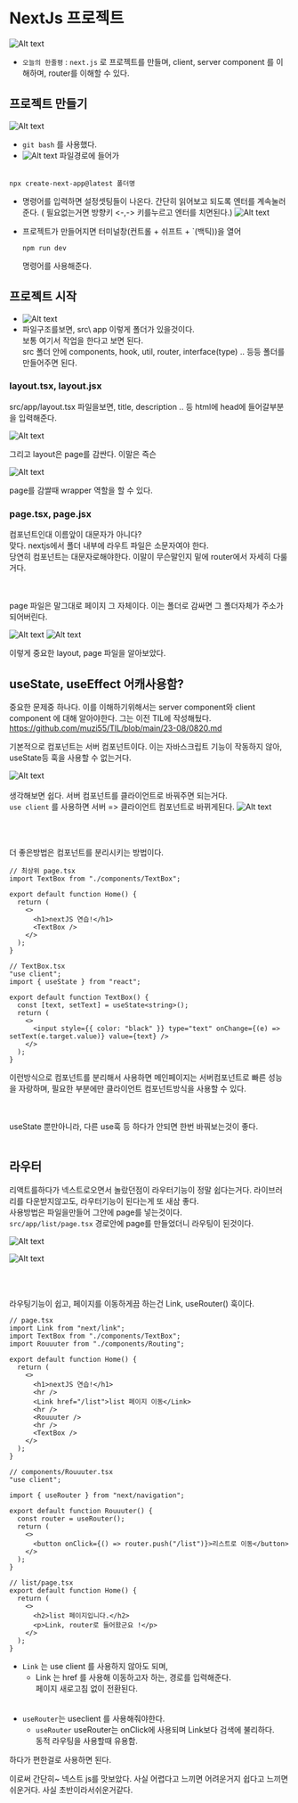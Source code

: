 # NextJs 프로젝트

![Alt text](../images/canIReactBG/%EB%8B%B9%EC%8B%A0%EB%8F%84%ED%95%A0%EC%88%98%EC%9E%88%EB%8B%A4%EB%84%A5%EC%8A%A4%ED%8A%B8%EC%A0%9C%EC%9D%B4%EC%97%90%EC%8A%A4.jpg)

- `오늘의 한줄평` : `next.js` 로 프로젝트를 만들며, client, server component 를 이해하며, router를 이해할 수 있다.

## 프로젝트 만들기

![Alt text](images/0821/%EB%85%B9%ED%99%94_2023_08_20_15_50_50_314.gif)

- `git bash` 를 사용했다.
- ![Alt text](images/0821/%EC%BA%A1%EC%B2%98.PNG)
  파일경로에 들어가
  <br/>
  <br/>

```
npx create-next-app@latest 폴더명
```

- 명령어를 입력하면 설정셋팅들이 나온다. 간단히 읽어보고 되도록 엔터를 계속눌러준다. ( 필요없는거면 방향키 <-,-> 키를누르고 엔터를 치면된다.)
  ![Alt text](images/0821/%EC%BA%A1%EC%B2%982.PNG)

- 프로젝트가 만들어지면 터미널창(컨트롤 + 쉬프트 + `(백틱))을 열어
  ```
  npm run dev
  ```
  명령어를 사용해준다.

## 프로젝트 시작

- ![Alt text](%EC%BA%A1%EC%B2%984.PNG)
- 파일구조를보면, src\ app 이렇게 폴더가 있을것이다. <br/>
  보통 여기서 작업을 한다고 보면 된다. <br/>
  src 폴더 안에 components, hook, util, router, interface(type) .. 등등 폴더를 만들어주면 된다.

### layout.tsx, layout.jsx

src/app/layout.tsx 파일을보면, title, description .. 등 html에 head에 들어갈부분을 입력해준다.

![Alt text](images/0821/%EC%BA%A1%EC%B2%985.PNG)

그리고 layout은 page를 감싼다. 이말은 즉슨

![Alt text](<images/0821/제목 없음.png>)

page를 감쌀때 wrapper 역할을 할 수 있다.

### page.tsx, page.jsx

컴포넌트인대 이름앞이 대문자가 아니다? <br/>
맞다. nextjs에서 폴더 내부에 라우트 파일은 소문자여야 한다.
<br/>
당연히 컴포넌트는 대문자로해야한다.
이말이 무슨말인지 밑에 router에서 자세히 다룰거다.

<br/>
<br/>
page 파일은 말그대로 페이지 그 자체이다. 이는 폴더로 감싸면 그 폴더자체가 주소가 되어버린다.

![Alt text](images/0821/%EC%BA%A1%EC%B2%9810.PNG)
![Alt text](images/0821/%EC%BA%A1%EC%B2%9811.PNG)

이렇게 중요한 layout, page 파일을 알아보았다.

## useState, useEffect 어캐사용함?

중요한 문제중 하나다.
이를 이해하기위해서는 server component와 client component 에 대해 알아야한다. 그는 이전 TIL에 작성해뒀다. <br/>
https://github.com/muzi55/TIL/blob/main/23-08/0820.md

기본적으로 컴포넌트는 서버 컴포넌트이다.
이는 자바스크립트 기능이 작동하지 않아, useState등 훅을 사용할 수 없는거다.

![Alt text](images/0821/%EC%BA%A1%EC%B2%987.PNG)
<br/>
<br/>
생각해보면 쉽다. 서버 컴포넌트를 클라이언트로 바꿔주면 되는거다. <br/>
`use client` 를 사용하면 서버 => 클라이언트 컴포넌트로 바뀌게된다.
![Alt text](%EC%BA%A1%EC%B2%988.PNG)

<br/>
<br/>

더 좋은방법은 컴포넌트를 분리시키는 방법이다.
<br/>

```tsx
// 최상위 page.tsx
import TextBox from "./components/TextBox";

export default function Home() {
  return (
    <>
      <h1>nextJS 연습!</h1>
      <TextBox />
    </>
  );
}
```

```tsx
// TextBox.tsx
"use client";
import { useState } from "react";

export default function TextBox() {
  const [text, setText] = useState<string>();
  return (
    <>
      <input style={{ color: "black" }} type="text" onChange={(e) => setText(e.target.value)} value={text} />
    </>
  );
}
```

이런방식으로 컴포넌트를 분리해서 사용하면 메인페이지는 서버컴포넌트로 빠른 성능을 자랑하며, 필요한 부분에만 클라이언트 컴포넌트방식을 사용할 수 있다.

<br/>
<br/>
useState 뿐만아니라, 다른 use훅 등 하다가 안되면 한번 바꿔보는것이 좋다.

<br/>
<br/>

## 라우터

리액트를하다가 넥스트로오면서 놀랐던점이 라우터기능이 정말 쉽다는거다. 라이브러리를 다운받지않고도, 라우터기능이 된다는게 또 새삼 좋다.
<br/>
사용방법은 파일을만들어 그안에 page를 넣는것이다.
<br>
`src/app/list/page.tsx` 경로안에 page를 만들었더니 라우팅이 된것이다.

![Alt text](images/0821/%EC%BA%A1%EC%B2%9810.PNG)

![Alt text](images/0821/%EC%BA%A1%EC%B2%9811.PNG)

<br/>
<br/>

라우팅기능이 쉽고, 페이지를 이동하게끔 하는건 Link, useRouter() 훅이다.

```tsx
// page.tsx
import Link from "next/link";
import TextBox from "./components/TextBox";
import Rouuuter from "./components/Routing";

export default function Home() {
  return (
    <>
      <h1>nextJS 연습!</h1>
      <hr />
      <Link href="/list">list 페이지 이동</Link>
      <hr />
      <Rouuuter />
      <hr />
      <TextBox />
    </>
  );
}
```

```tsx
// components/Rouuuter.tsx
"use client";

import { useRouter } from "next/navigation";

export default function Rouuuter() {
  const router = useRouter();
  return (
    <>
      <button onClick={() => router.push("/list")}>리스트로 이동</button>
    </>
  );
}
```

```tsx
// list/page.tsx
export default function Home() {
  return (
    <>
      <h2>list 페이지입니다.</h2>
      <p>Link, router로 들어왔군요 !</p>
    </>
  );
}
```

- `Link` 는 use client 를 사용하지 않아도 되며, 
    - Link 는 href 를 사용해 이동하고자 하는, 경로를 입력해준다. <br/>
    페이지 새로고침 없이 전환된다.
    <br/>
    <br/>
- `useRouter`는 useclient 를 사용해줘야한다.
    - `useRouter` 
    useRouter는 onClick에 사용되며 Link보다 검색에 불리하다.<br/>
    동적 라우팅을 사용할때 유용함.


하다가 편한걸로 사용하면 된다.


이로써 간단히~ 넥스트 js를 맛보았다. 사실 어렵다고 느끼면 어려운거지 쉽다고 느끼면 쉬운거다. 사실 초반이라서쉬운거같다.





